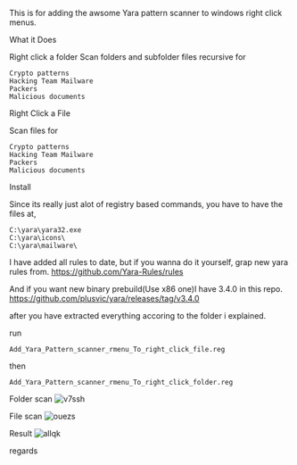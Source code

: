 This is for adding the awsome Yara pattern scanner to windows right click menus.

What it Does

Right click a folder
Scan folders and subfolder files recursive for

```Antidebug
Crypto patterns
Hacking Team Mailware
Packers
Malicious documents
```

Right Click a File

Scan files for

```Antidebug
Crypto patterns
Hacking Team Mailware
Packers
Malicious documents
```

Install

Since its really just alot of registry based commands, you have to have the files at,

```
C:\yara\yara32.exe
C:\yara\icons\
C:\yara\mailware\
```

I have added all rules to date, but if you wanna do it yourself, grap new yara rules from.
https://github.com/Yara-Rules/rules

And if you want new binary prebuild(Use x86 one)I have 3.4.0 in this repo.
https://github.com/plusvic/yara/releases/tag/v3.4.0

after you have extracted everything accoring to the folder i explained.

run
```
Add_Yara_Pattern_scanner_rmenu_To_right_click_file.reg
```

then
```
Add_Yara_Pattern_scanner_rmenu_To_right_click_folder.reg
```


Folder scan
![v7ssh](https://cloud.githubusercontent.com/assets/3592375/9501061/35b4d4b2-4c29-11e5-8288-292853d9ec54.jpg)

File scan
![ouezs](https://cloud.githubusercontent.com/assets/3592375/9501143/b18e5874-4c29-11e5-868d-7f3a7ddcaa1f.jpg)

Result
![allqk](https://cloud.githubusercontent.com/assets/3592375/9501146/b4af6692-4c29-11e5-97c1-04b4f554ab69.jpg)



regards













